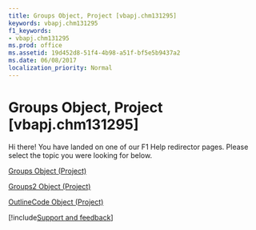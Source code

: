 ```yaml
---
title: Groups Object, Project [vbapj.chm131295]
keywords: vbapj.chm131295
f1_keywords:
- vbapj.chm131295
ms.prod: office
ms.assetid: 19d452d8-51f4-4b98-a51f-bf5e5b9437a2
ms.date: 06/08/2017
localization_priority: Normal
---
```



# Groups Object, Project [vbapj.chm131295]

Hi there! You have landed on one of our F1 Help redirector pages. Please select the topic you were looking for below.

[Groups Object (Project)](http://msdn.microsoft.com/library/2e4c4846-6193-fc12-ad02-0dd69f88b31e%28Office.15%29.aspx)

[Groups2 Object (Project)](http://msdn.microsoft.com/library/b2b83868-3366-4fb0-fed9-16d4c5eaff87%28Office.15%29.aspx)

[OutlineCode Object (Project)](http://msdn.microsoft.com/library/8f75bdd3-ed5b-ed0f-9c3c-85af3a21580c%28Office.15%29.aspx)

[!include[Support and feedback](~/includes/feedback-boilerplate.md)]